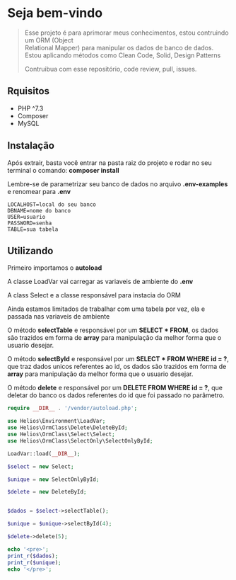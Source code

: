# Seja bem-vindo
> Esse projeto é para aprimorar meus conhecimentos, estou contruindo um ORM (Object  
> Relational Mapper) para manipular os dados de banco de dados. Estou aplicando métodos como  Clean Code, Solid, Design Patterns
>
> Contruibua com esse repositório, code review, pull, issues.

## Rquisitos 
- PHP ^7.3
- Composer
- MySQL


## Instalação
Após extrair, basta você entrar na pasta raiz do projeto e rodar no seu terminal o comando:
**composer install** 

Lembre-se de parametrizar seu banco de dados no arquivo **.env-examples** e renomear para **.env**

```
LOCALHOST=local do seu banco
DBNAME=nome do banco
USER=usuario 
PASSWORD=senha
TABLE=sua tabela
```

## Utilizando
Primeiro importamos o **autoload**

A classe LoadVar vai carregar as variaveis de ambiente do **.env**

A class Select e a classe responsável para instacia do ORM

Ainda estamos limitados de trabalhar com uma tabela por vez, ela e passada nas variaveis de ambiente

O método **selectTable** e responsável por um **SELECT * FROM**, os dados são trazidos em forma de **array** para manipulação da melhor forma que o usuario desejar.

O método **selectById** e responsável por um **SELECT * FROM WHERE id = ?**, que traz dados unicos referentes ao id, os dados são trazidos em forma de **array** para manipulação da melhor forma que o usuario desejar.

O método **delete** e responsável por um **DELETE FROM WHERE id = ?**, que deletar do banco os dados referentes do id que foi passado no parâmetro.

```php
require __DIR__ . '/vendor/autoload.php';

use Helios\Environment\LoadVar;
use Helios\OrmClass\Delete\DeleteById;
use Helios\OrmClass\Select\Select;
use Helios\OrmClass\SelectOnly\SelectOnlyById;

LoadVar::load(__DIR__);

$select = new Select;

$unique = new SelectOnlyById;

$delete = new DeleteById;


$dados = $select->selectTable();

$unique = $unique->selectById(4);

$delete->delete(5);

echo '<pre>';
print_r($dados);
print_r($unique);
echo '</pre>';


```
